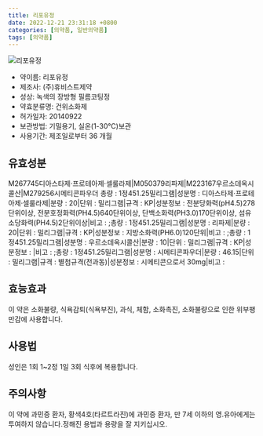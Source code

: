 ```yaml
---
title: 리포유정
date: 2022-12-21 23:31:18 +0800
categories: [의약품, 일반의약품]
tags: [의약품]
---
```

![리포유정](https://nedrug.mfds.go.kr/pbp/cmn/itemImageDownload/1NYnLMpxg72)

- 약이름: 리포유정
- 제조사: (주)휴비스트제약
- 성상: 녹색의 장방형 필름코팅정
- 약효분류명: 건위소화제
- 허가일자: 20140922
- 보관방법: 기밀용기, 실온(1-30℃)보관
- 사용기간: 제조일로부터 36 개월
## 유효성분
M267745디아스타제·프로테아제·셀룰라제|M050379리파제|M223167우르소데옥시콜산|M279256시메티콘파우더
총량 : 1정451.25밀리그램|성분명 : 디아스타제·프로테아제·셀룰라제|분량 : 20|단위 : 밀리그램|규격 : KP|성분정보 : 전분당화력(pH4.5)278단위이상, 전분호정화력(PH4.5)640단위이상, 단백소화력(PH3.0)170단위이상, 섬유소당화력(PH4.5)2단위이상|비고 :   ;총량 : 1정451.25밀리그램|성분명 : 리파제|분량 : 20|단위 : 밀리그램|규격 : KP|성분정보 : 지방소화력(PH6.0)120단위|비고 :   ;총량 : 1정451.25밀리그램|성분명 : 우르소데옥시콜산|분량 : 10|단위 : 밀리그램|규격 : KP|성분정보 : |비고 :   ;총량 : 1정451.25밀리그램|성분명 : 시메티콘파우더|분량 : 46.15|단위 : 밀리그램|규격 : 별첨규격(전과동)|성분정보 : 시메티콘으로서 30mg|비고 :  
## 효능효과
이 약은 소화불량, 식욕감퇴(식욕부진), 과식, 체함, 소화촉진, 소화불량으로 인한 위부팽만감에 사용합니다.
## 사용법
성인은 1회 1~2정 1일 3회 식후에 복용합니다.
## 주의사항
이 약에 과민증 환자, 황색4호(타르트라진)에 과민증 환자, 만 7세 이하의 영.유아에게는 투여하지 않습니다.정해진 용법과 용량을 잘 지키십시오.
